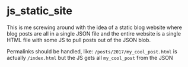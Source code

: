 # js_static_site

This is me screwing around with the idea of a static blog website where blog posts are all in a single JSON file and the entire website is a single HTML file with some JS to pull posts out of the JSON blob.

Permalinks should be handled, like:
`/posts/2017/my_cool_post.html` is actually `/index.html` but the JS gets all `my_cool_post` from the JSON
